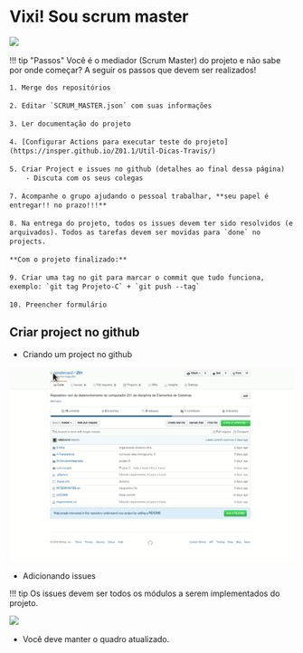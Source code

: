 # Vixi! Sou scrum master

[![](https://imgs.xkcd.com/comics/estimating_time.png)](https://xkcd.com/1658/)

!!! tip "Passos"
    Você é o mediador (Scrum Master) do projeto e não sabe por onde começar? A seguir os passos que devem ser realizados!

    1. Merge dos repositórios

    2. Editar `SCRUM_MASTER.json` com suas informações

    3. Ler documentação do projeto

    4. [Configurar Actions para executar teste do projeto](https://insper.github.io/Z01.1/Util-Dicas-Travis/)

    5. Criar Project e issues no github (detalhes ao final dessa página)
        - Discuta com os seus colegas

    7. Acompanhe o grupo ajudando o pessoal trabalhar, **seu papel é entregar!! no prazo!!!** 

    8. Na entrega do projeto, todos os issues devem ter sido resolvidos (e arquivados). Todos as tarefas devem ser movidas para `done` no projects.

    **Com o projeto finalizado:**

    9. Criar uma tag no git para marcar o commit que tudo funciona, exemplo: `git tag Projeto-C` + `git push --tag`

    10. Preencher formulário

## Criar project no github

- Criando um project no github

![](figs/LogiComb/C-2-project.gif)

- Adicionando issues

!!! tip
    Os issues devem ser todos os módulos a serem implementados do projeto.

![](figs/LogiComb/C-3-issues.gif)

- Você deve manter o quadro atualizado.




